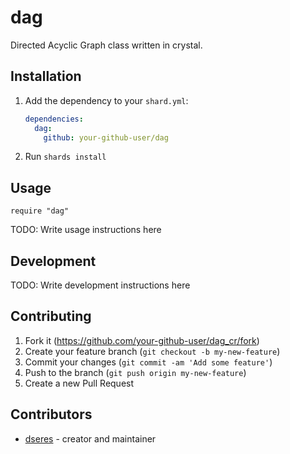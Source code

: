# dag

Directed Acyclic Graph class written in crystal. 

## Installation

1. Add the dependency to your `shard.yml`:

   ```yaml
   dependencies:
     dag:
       github: your-github-user/dag
   ```

2. Run `shards install`

## Usage

```crystal
require "dag"
```

TODO: Write usage instructions here

## Development

TODO: Write development instructions here

## Contributing

1. Fork it (<https://github.com/your-github-user/dag_cr/fork>)
2. Create your feature branch (`git checkout -b my-new-feature`)
3. Commit your changes (`git commit -am 'Add some feature'`)
4. Push to the branch (`git push origin my-new-feature`)
5. Create a new Pull Request

## Contributors

- [dseres](https://github.com/your-github-user) - creator and maintainer
